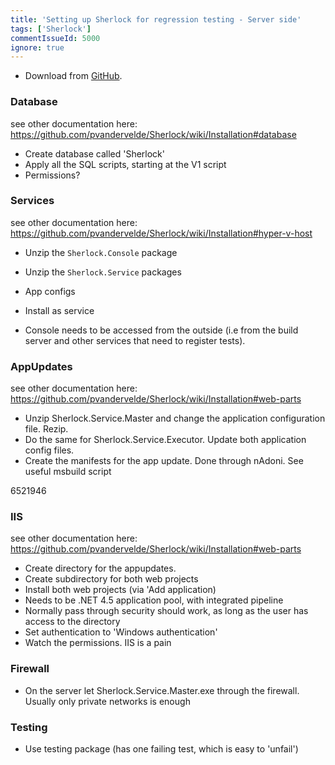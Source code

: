 ```yaml
---
title: 'Setting up Sherlock for regression testing - Server side'
tags: ['Sherlock']
commentIssueId: 5000
ignore: true
---
```


* Download from [GitHub](https://github.com/pvandervelde/Sherlock/releases). 

### Database

see other documentation here: https://github.com/pvandervelde/Sherlock/wiki/Installation#database

* Create database called 'Sherlock'
* Apply all the SQL scripts, starting at the V1 script
* Permissions?

### Services

see other documentation here: https://github.com/pvandervelde/Sherlock/wiki/Installation#hyper-v-host

* Unzip the `Sherlock.Console` package
* Unzip the `Sherlock.Service` packages
* App configs
* Install as service

* Console needs to be accessed from the outside (i.e from the build server and other services that need to register tests).


### AppUpdates

see other documentation here: https://github.com/pvandervelde/Sherlock/wiki/Installation#web-parts

* Unzip Sherlock.Service.Master and change the application configuration file. Rezip.
* Do the same for Sherlock.Service.Executor. Update both application config files.
* Create the manifests for the app update. Done through nAdoni. See useful msbuild script

<gist>6521946</gist>


### IIS

see other documentation here: https://github.com/pvandervelde/Sherlock/wiki/Installation#web-parts

* Create directory for the appupdates. 
* Create subdirectory for both web projects
* Install both web projects (via 'Add application)
 * Needs to be .NET 4.5 application pool, with integrated pipeline
 * Normally pass through security should work, as long as the user has access to the directory
 * Set authentication to 'Windows authentication'
 * Watch the permissions. IIS is a pain

### Firewall

* On the server let Sherlock.Service.Master.exe through the firewall. Usually only private networks is enough


### Testing

* Use testing package (has one failing test, which is easy to 'unfail')

  